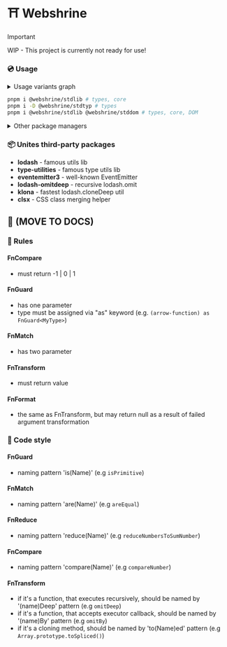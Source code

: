 # ⛩️ Webshrine

> [!IMPORTANT]
> WIP - This project is currently not ready for use!

### 💿 Usage

<details><summary>Usage variants graph</summary>

```mermaid
erDiagram
stdtyp ||--|| stdlib : "Fully reexports"
stdtyp ||--|| stddom : "Partially uses"
stdtyp ||--|| "Use types" : ""
stdlib ||--|| "Use types, core logics" : ""
stdlib ||--|| "Use types, core logics, DOM helpers" : ""
stddom ||--|| "Use types, core logics, DOM helpers" : ""
stddom ||--|| "Use types, core logics, DOM helpers" : ""
"Use types" ||--|| "Your project" : ""
"Use types, core logics" ||--|| "Your project" : ""
"Use types, core logics, DOM helpers" ||--|| "Your project" : ""
```

</details>

```bash
pnpm i @webshrine/stdlib # types, core
pnpm i -D @webshrine/stdtyp # types
pnpm i @webshrine/stdlib @webshrine/stddom # types, core, DOM
```
<details><summary>Other package managers</summary>

#### NPM
```bash
npm i @webshrine/stdlib # types, core
npm i -D @webshrine/stdtyp # types
npm i @webshrine/stdlib @webshrine/stddom # types, core, DOM
```

#### Yarn
```bash
yarn add @webshrine/stdlib # types, core
yarn add -D @webshrine/stdtyp # types
yarn add @webshrine/stdlib @webshrine/stddom # types, core, DOM
```
</details>

### 📦 Unites third-party packages
- **lodash** - famous utils lib
- **type-utilities** - famous type utils lib
- **eventemitter3** - well-known EventEmitter
- **lodash-omitdeep** - recursive lodash.omit
- **klona** - fastest lodash.cloneDeep util
- **clsx** - CSS class merging helper

## 🚫 (MOVE TO DOCS)
### 📏 Rules

#### FnCompare
- must return -1 | 0 | 1

#### FnGuard
- has one parameter
- type must be assigned via "as" keyword (e.g. `(arrow-function) as FnGuard<MyType>`)

#### FnMatch
- has two parameter

#### FnTransform
- must return value

#### FnFormat
- the same as FnTransform, but may return null as a result of failed argument transformation

### 📝 Code style

#### FnGuard
- naming pattern 'is(Name)' (e.g `isPrimitive`)

#### FnMatch
- naming pattern 'are(Name)' (e.g `areEqual`)

#### FnReduce
- naming pattern 'reduce(Name)' (e.g `reduceNumbersToSumNumber`)

#### FnCompare
- naming pattern 'compare(Name)' (e.g `compareNumber`)

#### FnTransform
- if it's a function, that executes recursively, should be named by '(name)Deep' pattern (e.g `omitDeep`)
- if it's a function, that accepts executor callback, should be named by '(name)By' pattern (e.g `omitBy`)
- if it's a cloning method, should be named by 'to(Name)ed' pattern (e.g `Array.prototype.toSpliced()`)
